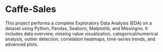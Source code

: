 # Caffe-Sales
This project performs a complete Exploratory Data Analysis (EDA) on a dataset using Python, Pandas, Seaborn, Matplotlib, and Missingno. It includes data overview, missing value visualization, categorical/numerical analysis, outlier detection, correlation heatmaps, time-series trends, and advanced plots.
